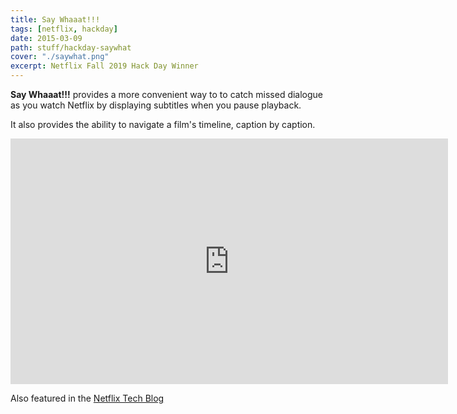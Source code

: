 ```yaml
---
title: Say Whaaat!!!
tags: [netflix, hackday]
date: 2015-03-09
path: stuff/hackday-saywhat
cover: "./saywhat.png"
excerpt: Netflix Fall 2019 Hack Day Winner
---
```


**Say Whaaat!!!** provides a more convenient way to to catch missed dialogue as you watch Netflix by displaying
subtitles when you pause playback.

It also provides the ability to navigate a film's timeline, caption by caption.

<iframe width="700" height="393" src="https://www.youtube.com/embed/dDOlyTA1jRA" frameborder="0" gesture="media" allow="encrypted-media" allowfullscreen></iframe>

Also featured in the [Netflix Tech Blog](https://netflixtechblog.com/netflix-hack-day-winter-2015-16dbae00de58)
